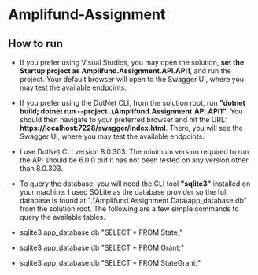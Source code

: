 # Amplifund-Assignment

## How to run

- If you prefer using Visual Studios, you may open the solution, **set the Startup project as Amplifund.Assignment.API.API1**, and run the project. Your default browser will open to the Swagger UI, where you may test the available endpoints.

- If you prefer using the DotNet CLI, from the solution root, run **"dotnet build; dotnet run --project .\Amplifund.Assignment.API.API1\"**. You should then navigate to your preferred browser and hit the URL: **https://localhost:7228/swagger/index.html**. There, you will see the Swagger UI, where you may test the available endpoints.
- I use DotNet CLI version 8.0.303. The minimum version required to run the API should be 6.0.0 but it has not been tested on any version other than 8.0.303.

- To query the database, you will need the CLI tool **"sqlite3"** installed on your machine. I used SQLite as the database provider so the full database is found at ".\Amplifund.Assignment.Data\app_database.db" from the solution root. The following are a few simple commands to query the available tables.
- sqlite3 app_database.db "SELECT * FROM State;"    
- sqlite3 app_database.db "SELECT * FROM Grant;"    
- sqlite3 app_database.db "SELECT * FROM StateGrant;"    
